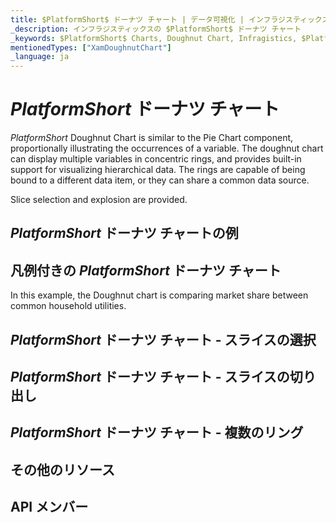 ```yaml
---
title: $PlatformShort$ ドーナツ チャート | データ可視化 | インフラジスティックス
_description: インフラジスティックスの $PlatformShort$ ドーナツ チャート
_keywords: $PlatformShort$ Charts, Doughnut Chart, Infragistics, $PlatformShort$ チャート, ドーナツ チャート, インフラジスティックス
mentionedTypes: ["XamDoughnutChart"]
_language: ja
---
```

# $PlatformShort$ ドーナツ チャート

$PlatformShort$ Doughnut Chart is similar to the Pie Chart component, proportionally illustrating the occurrences of a variable. The doughnut chart can display multiple variables in concentric rings, and provides built-in support for visualizing hierarchical data. The rings are capable of being bound to a different data item, or they can share a common data source.

Slice selection and explosion are provided.

## $PlatformShort$ ドーナツ チャートの例
<!-- TODO use this iframe which will point to a new sample:

<iframe src='{environment:dvDemosBaseUrl}/charts/doughnut-chart-overview' width="100%" height="100%" seamless frameBorder="0" onload="onXPlatSampleIframeContentLoaded(this);" alt="$PlatformShort$ ドーナツ チャートの例"></iframe> -->

## 凡例付きの $PlatformShort$ ドーナツ チャート

In this example, the Doughnut chart is comparing market share between common household utilities.

## $PlatformShort$ ドーナツ チャート - スライスの選択

## $PlatformShort$ ドーナツ チャート - スライスの切り出し

## $PlatformShort$ ドーナツ チャート - 複数のリング

## その他のリソース
<!-- TODO list topic links related to this topic -->

## API メンバー
<!-- TODO list API links used in this topic -->

